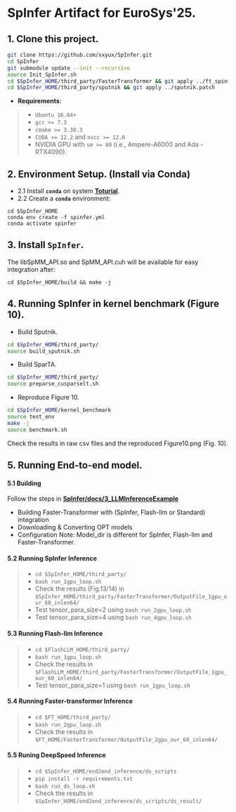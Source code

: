# SpInfer Artifact for EuroSys'25.

## 1. Clone this project.
```bash
git clone https://github.com/xxyux/SpInfer.git
cd SpInfer
git submodule update --init --recursive
source Init_SpInfer.sh
cd $SpInfer_HOME/third_party/FasterTransformer && git apply ../ft_spinfer.patch
cd $SpInfer_HOME/third_party/sputnik && git apply ../sputnik.patch
```

+ **Requirements**: 
> + `Ubuntu 16.04+`
> + `gcc >= 7.3`
> + `cmake >= 3.30.3`
> + `CUDA >= 12.2` and `nvcc >= 12.0`
> + NVIDIA GPU with `sm >= 80` (i.e., Ampere-A6000 and  Ada -RTX4090).

## 2. Environment Setup. (Install via Conda)
+ 2.1 Install **`conda`** on system **[Toturial](https://docs.anaconda.com/miniconda/)**.
+ 2.2 Create a **`conda`** environment: 
```
cd $SpInfer_HOME
conda env create -f spinfer.yml
conda activate spinfer
```

## 3. Install **`SpInfer`**.
The libSpMM_API.so and SpMM_API.cuh will be available for easy integration after:
```
cd $SpInfer_HOME/build && make -j
```

## 4. Running **SpInfer** in kernel benchmark (Figure 10).
- Build Sputnik.

```bash
cd $SpInfer_HOME/third_party/
source build_sputnik.sh
```

- Build SparTA.

```bash
cd $SpInfer_HOME/third_party/
source preparse_cusparselt.sh
```

- Reproduce Figure 10.

```bash
cd $SpInfer_HOME/kernel_benchmark
source test_env
make -j
source benchmark.sh
```

Check the results in raw csv files and the reproduced Figure10.png (Fig. 10).

## 5. Running End-to-end model.
#### 5.1 Building
Follow the steps in **[SpInfer/docs/3_LLMInferenceExample](https://github.com/xxyux/SpInfer/blob/main/docs/3_LLMInferenceExample.md#llm-inference-example)**
+ Building Faster-Transformer with (SpInfer, Flash-llm or Standard) integration
+ Downloading & Converting OPT models
+ Configuration
Note: Model_dir is different for SpInfer, Flash-llm and Faster-Transformer.
#### 5.2 Running **SpInfer** Inference
> + `cd $SpInfer_HOME/third_party/`
> + `bash run_1gpu_loop.sh`
> + Check the results (Fig.13/14) in `$SpInfer_HOME/third_party/FasterTransformer/OutputFile_1gpu_our_60_inlen64/`
> + Test tensor_para_size=2 using `bash run_2gpu_loop.sh`
> + Test tensor_para_size=4 using `bash run_4gpu_loop.sh`
#### 5.3 Running **Flash-llm** Inference
> + `cd $FlashLLM_HOME/third_party/`
> + `bash run_1gpu_loop.sh`
> + Check the results in `$FlashLLM_HOME/third_party/FasterTransformer/OutputFile_1gpu_our_60_inlen64/`
> + Test tensor_para_size=1 using `bash run_1gpu_loop.sh`
#### 5.4 Running **Faster-transformer** Inference
> + `cd $FT_HOME/third_party/`
> + `bash run_2gpu_loop.sh`
> + Check the results in `$FT_HOME/FasterTransformer/OutputFile_2gpu_our_60_inlen64/`
#### 5.5 Runing **DeepSpeed** Inference
> + `cd $SpInfer_HOME/end2end_inference/ds_scripts`
> + `pip install -r requirements.txt`
> + `bash run_ds_loop.sh`
> + Check the results in `$SpInfer_HOME/end2end_inference/ds_scripts/ds_result/`
